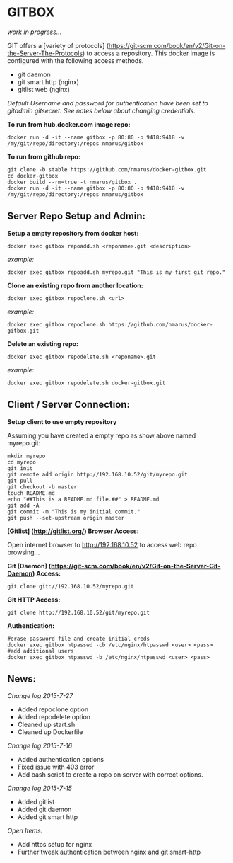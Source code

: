GITBOX
======

*work in progress...*

GIT offers a [variety of protocols] (https://git-scm.com/book/en/v2/Git-on-the-Server-The-Protocols) to access a repository. This docker image is configured with the following access methods.

* git daemon
* git smart http (nginx)
* gitlist web (nginx)

*Default Username and password for authentication have been set to gitadmin gitsecret. See notes below about changing credentials.*

**To run from hub.docker.com image repo:**

    docker run -d -it --name gitbox -p 80:80 -p 9418:9418 -v /my/git/repo/directory:/repos nmarus/gitbox
    
**To run from github repo:**

    git clone -b stable https://github.com/nmarus/docker-gitbox.git
    cd docker-gitbox
    docker build --rm=true -t nmarus/gitbox .
    docker run -d -it --name gitbox -p 80:80 -p 9418:9418 -v /my/git/repo/directory:/repos nmarus/gitbox

Server Repo Setup and Admin:
----------------------------

**Setup a empty repository from docker host:**

    docker exec gitbox repoadd.sh <reponame>.git <description>
    
*example:*
    
    docker exec gitbox repoadd.sh myrepo.git "This is my first git repo."
    
**Clone an existing repo from another location:**

    docker exec gitbox repoclone.sh <url>
    
*example:*
    
    docker exec gitbox repoclone.sh https://github.com/nmarus/docker-gitbox.git
    
**Delete an existing repo:**

    docker exec gitbox repodelete.sh <reponame>.git
    
*example:*
    
    docker exec gitbox repodelete.sh docker-gitbox.git

Client / Server Connection:
---------------------------

**Setup client to use empty repository**

Assuming you have created a empty repo as show above named myrepo.git:

    mkdir myrepo
    cd myrepo
    git init
    git remote add origin http://192.168.10.52/git/myrepo.git
    git pull
    git checkout -b master
    touch README.md
    echo "##This is a README.md file.##" > README.md
    git add -A 
    git commit -m "This is my initial commit."
    git push --set-upstream origin master

**[Gitlist] (http://gitlist.org/) Browser Access:**

Open internet browser to http://192.168.10.52 to access web repo browsing...

**Git [Daemon] (https://git-scm.com/book/en/v2/Git-on-the-Server-Git-Daemon) Access:**

    git clone git://192.168.10.52/myrepo.git
    
**Git HTTP Access:**

    git clone http://192.168.10.52/git/myrepo.git
    
**Authentication:**

    #erase password file and create initial creds
    docker exec gitbox htpasswd -cb /etc/nginx/htpasswd <user> <pass>
    #add additional users
    docker exec gitbox htpasswd -b /etc/nginx/htpasswd <user> <pass>
    
News:
-----

*Change log 2015-7-27*

* Added repoclone option
* Added repodelete option
* Cleaned up start.sh
* Cleaned up Dockerfile

*Change log 2015-7-16*

* Added authentication options
* Fixed issue with 403 error
* Add bash script to create a repo on server with correct options. 

*Change log 2015-7-15*

* Added gitlist
* Added git daemon
* Added git smart http

*Open Items:*

* Add https setup for nginx
* Further tweak authentication between nginx and git smart-http
